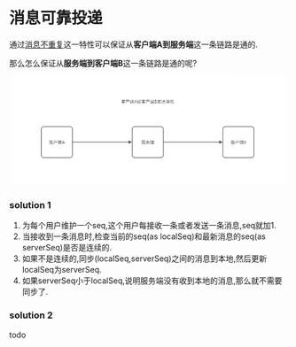 # 消息可靠投递

通过[消息不重复](./消息不重复.md)这一特性可以保证从**客户端A到服务端**这一条链路是通的.

那么怎么保证从**服务端到客户端B**这一条链路是通的呢?

![img.png](img/消息可靠投递1.png)

### solution 1
1. 为每个用户维护一个seq,这个用户每接收一条或者发送一条消息,seq就加1.
2. 当接收到一条消息时,检查当前的seq(as localSeq)和最新消息的seq(as serverSeq)是否是连续的.
3. 如果不是连续的,同步(localSeq,serverSeq)之间的消息到本地,然后更新localSeq为serverSeq.
4. 如果serverSeq小于localSeq,说明服务端没有收到本地的消息,那么就不需要同步了.


### solution 2

todo